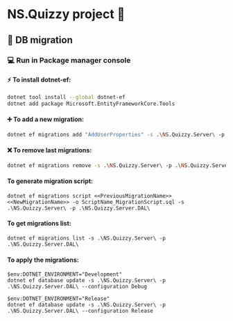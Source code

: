 ﻿# NS.Quizzy project 👋
## 🚀 DB migration
### 💻 Run in **Package manager console**
#### ⚡ To install dotnet-ef:
```bash
dotnet tool install --global dotnet-ef
dotnet add package Microsoft.EntityFrameworkCore.Tools
```

#### ➕ To add a new migration:
```bash
dotnet ef migrations add "AddUserProperties" -s .\NS.Quizzy.Server\ -p .\NS.Quizzy.Server.DAL\
```

#### ❌ To remove last migrations:
```bash
dotnet ef migrations remove -s .\NS.Quizzy.Server\ -p .\NS.Quizzy.Server.DAL\ -y
```

#### To generate migration script:
```
dotnet ef migrations script <<PreviousMigrationName>> <<NewMigrationName>> -o ScriptName_MigrationScript.sql -s .\NS.Quizzy.Server\ -p .\NS.Quizzy.Server.DAL\
```

#### To get migrations list:
```
dotnet ef migrations list -s .\NS.Quizzy.Server\ -p .\NS.Quizzy.Server.DAL\
```

#### To apply the migrations:
```
$env:DOTNET_ENVIRONMENT="Development"
dotnet ef database update -s .\NS.Quizzy.Server\ -p .\NS.Quizzy.Server.DAL\ --configuration Debug

$env:DOTNET_ENVIRONMENT="Release"
dotnet ef database update -s .\NS.Quizzy.Server\ -p .\NS.Quizzy.Server.DAL\ --configuration Release
```